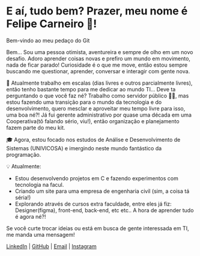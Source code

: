 # E aí, tudo bem? Prazer, meu nome é Felipe Carneiro 🐑!

Bem-vindo ao meu pedaço do Git

Bem... Sou uma pessoa otimista, aventureira e sempre de olho em um novo desafio. Adoro aprender coisas novas e prefiro um mundo em movimento, nada de ficar parado!
Curiosidade é o que me move, então estou sempre buscando me questionar, aprender, conversar e interagir com gente nova.

💼 Atualmente trabalho em escalas (dias livres e outros parcialmente livres), então tenho bastante tempo para me dedicar ao mundo TI... Deve ta perguntando o que você faz né?
Trabalho como servidor público 👮‍♂️, mas estou fazendo uma transição para o mundo da tecnologia e do desenvolvimento, quero mesclar e aproveitar meu tempo livre para isso, uma boa né?!
Já fui gerente administrativo por quase uma década em uma Cooperativa(tô falando sério, viu!), então organização e planejamento fazem parte do meu kit.

🎓 Agora, estou focado nos estudos de Análise e Desenvolvimento de Sistemas (UNIVICOSA) e imergindo neste mundo fantástico da programação.

💡 Atualmente:
- Estou desenvolvendo projetos em C e fazendo experimentos com tecnologia na facul.
- Criando um site para uma empresa de engenharia civil (sim, a coisa tá séria!)
- Explorando através de cursos extra faculdade, entre eles já fiz: Designer(figma), front-end, back-end, etc etc.. A hora de aprender tudo é agora né?!

Se você curte trocar ideias ou está em busca de gente interessada em TI, me manda uma mensagem!


[LinkedIn](https://linkedin.com/in/felipe-carneiro-5b6108302/) | [GitHub](https://github.com/Felipe-Carneiro89) | [Email](mailto:felipesgc@yahoo.com.br) | [Instagram](https://www.instagram.com/felipesgcarneiro/profilecard/?igsh=MW83OGVnMW1rY3gybw==)









